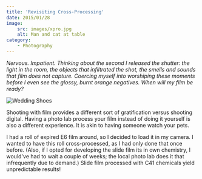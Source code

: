 ```yaml
---
title: 'Revisiting Cross-Processing'
date: 2015/01/28
image:
    src: images/xpro.jpg
    alt: Man and cat at table
category:
    - Photography
---
```


_Nervous. Impatient. Thinking about the second I released the shutter: the light in the room, the objects that infiltrated the shot, the smells and sounds that film does not capture. Coercing myself into worshiping these moments before I even see the glossy, burnt orange negatives. When will my film be ready?_

![Wedding Shoes](images/SBcd214-R1-E005.jpg 'Wedding Shoes')

Shooting with film provides a different sort of gratification versus shooting digital. Having a photo lab process your film instead of doing it yourself is also a different experience. It is akin to having someone watch your pets.

I had a roll of expired E6 film around, so I decided to load it in my camera. I wanted to have this roll cross-processed, as I had only done that once before. (Also, if I opted for developing the slide film its in own chemistry, I would've had to wait a couple of weeks; the local photo lab does it that infrequently due to demand.) Slide film processed with C41 chemicals yield unpredictable results!
